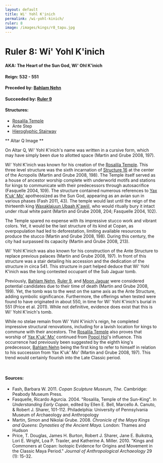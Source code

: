 ```yaml
---
layout: default
title: Wi' Yohl K'inich
permalink: /wi-yohl-kinich/
ruler: 8
image: /images/kings/r8_tapu.jpg
---
```


# Ruler 8: Wi' Yohl K'inich

#### <strong>AKA:</strong> The Heart of the Sun God, Wi' Ohl K'inich
#### <strong>Reign:</strong> 532 - 551
#### <strong>Preceded by:</strong> <a href="{{site.baseurl}}/bahlam-nehn">Bahlam Nehn</a>
#### <strong>Succeeded by:</strong> <a href="{{site.baseurl}}/ruler-9">Ruler 9</a>
#### <strong>Structures:</strong>
<ul>
<li><a href="{{site.baseurl}}/structure-16">Rosalila Temple</a></li>
<li>Ante Step</li>
<li><a href="{{site.baseurl}}/hieroglyphic-stairway">Hieroglyphic Stairway</a></li>
</ul>

** Altar Q Image **

On Altar Q, Wi' Yohl K'inich's name was written in a cursive form, which may have simply been due to allotted space (Martin and Grube 2008, 197).  

Wi' Yohl K'inich was known for his creation of the <a href="{{site.baseurl}}/structure-16">Rosalila Temple</a>. This three level structure was the sixth incarnation of <a href="{{site.baseurl}}/structure-16">Structure 16</a> at the center of the Acropolis (Martin and Grube 2008, 198). The Temple itself served as a house of ancestor worship complete with underworld motifs and stations for kings to communicate with their predecessors through autosacrifice (Fasquelle 2004, 109). The structure contained numerous references to <a href="{{site.baseurl}}/yax-kuk-mo">Yax K'uk' Mo'</a> apotheosized as the Sun God, appearing as an avian sun in various phases (Fash 2011, 43). The temple would last until the reign of the thirteenth king <a href="{{site.baseurl}}/waxaklajuun-ubaah-kawiil">Waxaklajuun Ubaah K'awiil</a>, who would ritually bury it intact under ritual white paint (Martin and Grube 2008, 204; Fasquelle 2004, 102).

The Temple spared no expense with its impressive stucco work and vibrant colors. Yet, it would be the last structure of its kind at Copan, as overpopulation had led to deforestation, limiting available resources to produce the stucco (Martin and Grube 2008, 198). During this century, the city had surpassed its capacity (Martin and Grube 2008, 213).

Wi' Yohl K'inich was also known for his construction of the Ante Structure to replace previous palaces (Martin and Grube 2008, 197). In front of this structure was a stair detailing his accession and the dedication of the structure in circa 541. This structure in part helped deduce that Wi' Yohl K'inich was the long contested occupant of the Sub Jaguar tomb.

Previously, <a href="{{site.baseurl}}/bahlam-nehn">Bahlam Nehn</a>, <a href="{{site.baseurl}}/ruler-9">Ruler 9</a>, and <a href="{{site.baseurl}}/moon-jaguar">Moon Jaguar</a> were considered potential candidates due to their time of death (Martin and Grube 2008, 199). Yet, the tomb was to the west on the same axis as the Ante Structure, adding symbolic significance. Furthermore, the offerings when tested were found to have originated in about 550, in time for Wi' Yohl K'inich's burial in 551 (Price et al. 2011). While not definitive, evidence does exist that this is Wi' Yohl K'inich's tomb.

While no stelae remain from Wi' Yohl K'inich's reign, he completed impressive structural renovations, including for a lavish location for kings to commune with their ancestors. The <a href="{{site.baseurl}}/structure-16">Rosalila Temple</a> also proves that worship of <a href="{{site.baseurl}}/yax-kuk-mo">Yax K'uk' Mo'</a> continued from <a href="{{site.baseurl}}/popol-hol">Popol Hol</a>'s influence. This occurrence had previously been suggested by the eighth king's predecessor, <a href="{{site.baseurl}}/bahlam-nehn">Bahlam Nehn</a> being the first king to refer to himself in relation to his succession from Yax K'uk' Mo' (Martin and Grube 2008, 197). This trend would certainly flourish into the Late Classic period.

<br>

#### <strong>Sources:</strong>
<ul>
<li>Fash, Barbara W. 2011. <cite>Copan Sculpture Museum, The</cite>. Cambridge:
    Peabody Museum Press.</li>
<li>Fasquelle, Ricardo Agurcia. 2004. "Rosalila, Temple of the Sun-King". In <cite>Understanding Early Copan</cite>, edited by Ellen E. Bell, Marcello A. Canuto, & Robert J. Sharer, 101-112. Philadelphia: University of Pennsylvania Museum of Archaeology and Anthropology</li>
<li>Martin, Simon and Nikolai Grube. 2008. <cite>Chronicle of the Maya Kings and
    Queens: Dynasties of the Ancient Maya.</cite> London: Thames and Hudson</li>
<li>Price, T. Douglas, James H. Burton, Robert J. Sharer, Jane E. Buikstra, Lori E. Wright, Loa P. Traxler, and Katherine A. Miller. 2010. "Kings and Commoners at Copan: Isotopic Evidence for Origins and Movement in the Classic Maya Period." <cite>Journal of Anthropological Archaeology</cite> 29 (1): 15-32.</li>
</ul>
